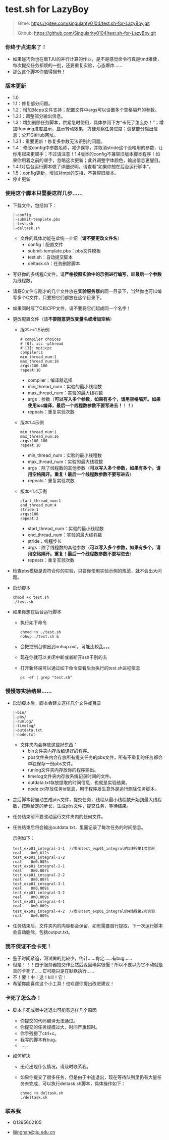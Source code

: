 # test.sh for LazyBoy

> Gitee: https://gitee.com/singularity0104/test.sh-for-LazyBoy.git
>
> Github: https://github.com/Singularity0104/test.sh-for-LazyBoy.git


### 你终于点进来了！

+ 如果碰巧你也在做TJU的并行计算的作业，是不是感觉命令行真是tmd难使，每次提交任务都烦的一批，还要重复实验，心态爆炸……
+ 那么这个脚本你值得拥有！

### 版本更新
+ 1.0
+ 1.1：修复部分问题。
+ 1.2：增加对cpp文件支持；配置文件中args可以设置多个空格隔开的参数。
+ 1.2.1：调整部分输出信息。
+ 1.3：增加删除任务脚本，供紧急时使用，具体参阅下方“卡死了怎么办！”；增加Running进度显示，显示转动效果，方便观察任务进度；调整部分输出信息；公开GitHub网址。
+ 1.3.1：重要更新！修复多参数无法识别的问题。
+ 1.4：修改config中参数名称，减少误导，并取消stride这个没啥用的参数，让你用起来更顺手；不过请注意！1.4版本的config不兼容旧版本脚本程序！如果你用着之前的顺手，忽略这次更新；此外调整字体颜色，输出信息更醒目。
+ 1.4.1对后台运行脚本做了详细说明，请查看“如果你想在后台运行脚本”。
+ 1.5：config更新，增加对mpi的支持，不兼容旧版本。
+ 停止更新

### 使用这个脚本只需要这样几步……

+ 下载文件，包括如下：

  ```
  |-config
  |-submit-template.pbs
  |-test.sh
  |-deltask.sh
  ```

  + 文件的具体功能在此统一介绍（**请不要更改文件名**）
    + config：配置文件
    + submit-template.pbs：pbs文件模板
    + test.sh：自动提交脚本
    + deltask.sh：任务删除脚本

+ 写好你的多线程C文件，请**严格按照实验中的示例进行编写**，即**最后一个参数**为线程数。

+ 请将C文件与刚才的几个文件放在**实验服务器**的同一目录下，当然你也可以编写多个C文件，只要把它们都放在这个目录下。

+ 如果同时写了C和CPP文件，请不要将它们起成同一个名字！

+ 更改配置文件（请**不要随意更改变量名或增加空格**）

  + 版本>=1.5示例

  	```
  	# compiler choices
  	# [0]: icc -pthread
  	# [1]: mpiicpc
  	compiler:1
  	min_thread_num:1
  	max_thread_num:16
  	args:100 100
  	repeat:10
  	```

  	+ compiler：编译器选择
  	+ min_thread_num：实验的最小线程数
  	+ max_thread_num：实验的最大线程数
  	+ args：参数（**可以写入多个参数，如果有多个，请用空格隔开。如果使用icc编译，最后一个线程数参数不要写进去！！！**）
  	+ repeats：重复实验次数

  

  + 版本1.4示例

  	```
  	min_thread_num:1
  	max_thread_num:16
  	args:100 100
  	repeat:10
  	```

  	+ min_thread_num：实验的最小线程数
  	+ max_thread_num：实验的最大线程数
  	+ args：除了线程数的其他参数（**可以写入多个参数，如果有多个，请用空格隔开。重复！最后一个线程数参数不要写进去**）
  	+ repeats：重复实验次数

  

  + 版本<1.4示例
	
  	```
  	start_thread_num:1
  	end_thread_num:4
  	stride:1
  	args:100
  	repeat:2
  	```
	
  	+ start_thread_num：实验的最小线程数
  	+ end_thread_num：实验的最大线程数
  	+ stride：线程步长
  	+ args：除了线程数的其他参数（**可以写入多个参数，如果有多个，请用空格隔开。重复！最后一个线程数参数不要写进去**）
  	+ repeats：重复实验次数

+ 检查pbs模板是否符合你的实验，只要你使用实验示例的规范，就不会出大问题。

+ 启动脚本

  ```shell
  chmod +x test.sh
  ./test.sh
  ```

+ 如果你想在后台运行脚本

  + 执行如下命令

    ```shell
    chmod +x ./test.sh
    nohup ./test.sh &
    ```

  + 会把控制台输出到nohup.out，可能比较乱。。。

  + 现在你就可以关闭中断或者断开ssh干别的去

  + 打开新终端可以通过如下命令查看后台执行的test.sh进程信息

    ```shell
    ps -ef | grep "test.sh"
    ```

### 慢慢等实验结果……

+ 启动脚本后，脚本会建立这样几个文件或目录

  ```
  |-bin/
  |-pbs/
  |-runlog/
  |-timelog/
  |-outdata.txt
  |-node.txt
  ```

  + 文件夹内会存放这些好东西：
    + bin文件夹内存放编译好的程序。
    + pbs文件夹内会存放所有提交任务的pbs文件，所有不重复的任务都会单独保存一份pbs文件。
    + runlog文件夹内存放你的程序输出。
    + timelog文件夹内存放系统记录时间的文件。
    + outdata.txt存放提取的时间信息，也就是实验结果。
    + node.txt存放任务id信息，用于程序发生意外是运行删除任务脚本。

+ 之后脚本将自动生成pbs文件，提交任务，线程从最小线程数开始到最大线程数，按照给定的步长，生成pbs文件，提交任务，等待结果。

+ 任务结束前不要改动运行文件夹内的任何文件。

+ 任务结束后将会输出outdata.txt，里面记录了每次任务的时间信息。

  示例如下：

  ```
  test_exp01_integral-1-1  //表示test_exp01_integral的1线程第1次实验
  real    0m0.012s
  test_exp01_integral-1-2
  real    0m0.005s
  test_exp01_integral-2-1
  real    0m0.007s
  test_exp01_integral-2-2
  real    0m0.007s
  test_exp01_integral-3-1
  real    0m0.009s
  test_exp01_integral-3-2
  real    0m0.009s
  test_exp01_integral-4-1
  real    0m0.009s
  test_exp01_integral-4-2  //表示test_exp01_integral的4线程第2次实验
  real    0m0.009s
  ```

+ 任务结束后，文件夹内的内容都会保留，如有需要自行提取，下一次运行脚本会自动删除，包括output.txt。

### 我不保证不会卡死！

+ 鉴于时间紧迫，测试做的比较少，估计……肯定……有bug……
+ 但是！！！由于服务器提交作业然后返回确实很慢！所以不要以为它不动就是真的卡死了……它可能只是在默默执行……
+ 不！要！中！途！kill！它！
+ 希望你能喜欢这个小工具！也欢迎你提出改进建议！

### 卡死了怎么办！

+ 脚本卡死或者中途退出可能有这样几个原因

  + 你提交的代码编译无法通过。
  + 你提交的任务规模过大，时间严重超时。
  + 你手残摁了ctrl+c。
  + 我写的脚本有bug。
  + ……

+ 如何解决

  + 无论出现什么情况，请及时联系我。

  + 如果你提交了很多任务，但是由于中途退出，现在等待队列里仍有大量任务未完成，可以执行deltask.sh脚本，具体操作如下：

    ```shell
    chmod +x deltask.sh
    ./deltask.sh
    ```

    

### 联系我

+ Q1395602105

+ lijinghan@tju.edu.cn
